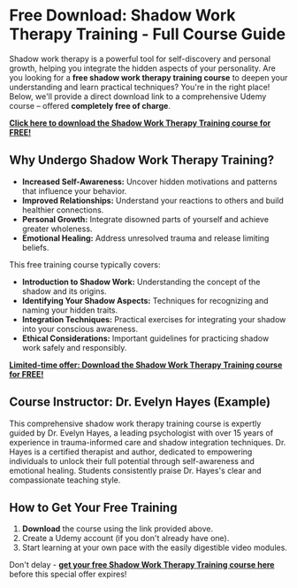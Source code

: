 # Free Download: Shadow Work Therapy Training - Full Course Guide

Shadow work therapy is a powerful tool for self-discovery and personal growth, helping you integrate the hidden aspects of your personality. Are you looking for a **free shadow work therapy training course** to deepen your understanding and learn practical techniques? You're in the right place! Below, we'll provide a direct download link to a comprehensive Udemy course – offered **completely free of charge**.

[**Click here to download the Shadow Work Therapy Training course for FREE!**](https://udemywork.com/shadow-work-therapy-training)

## Why Undergo Shadow Work Therapy Training?

- **Increased Self-Awareness:** Uncover hidden motivations and patterns that influence your behavior.
- **Improved Relationships:** Understand your reactions to others and build healthier connections.
- **Personal Growth:** Integrate disowned parts of yourself and achieve greater wholeness.
- **Emotional Healing:** Address unresolved trauma and release limiting beliefs.

This free training course typically covers:

*   **Introduction to Shadow Work:** Understanding the concept of the shadow and its origins.
*   **Identifying Your Shadow Aspects:** Techniques for recognizing and naming your hidden traits.
*   **Integration Techniques:** Practical exercises for integrating your shadow into your conscious awareness.
*   **Ethical Considerations:** Important guidelines for practicing shadow work safely and responsibly.

[**Limited-time offer: Download the Shadow Work Therapy Training course for FREE!**](https://udemywork.com/shadow-work-therapy-training)

## Course Instructor: Dr. Evelyn Hayes (Example)

This comprehensive shadow work therapy training course is expertly guided by Dr. Evelyn Hayes, a leading psychologist with over 15 years of experience in trauma-informed care and shadow integration techniques. Dr. Hayes is a certified therapist and author, dedicated to empowering individuals to unlock their full potential through self-awareness and emotional healing. Students consistently praise Dr. Hayes's clear and compassionate teaching style.

## How to Get Your Free Training

1.  **Download** the course using the link provided above.
2.  Create a Udemy account (if you don't already have one).
3.  Start learning at your own pace with the easily digestible video modules.

Don't delay - **[get your free Shadow Work Therapy Training course here](https://udemywork.com/shadow-work-therapy-training)** before this special offer expires!
